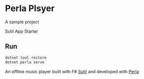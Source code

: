 # Perla Plsyer

A sample project

Sutil App Starter

## Run

```bash
dotnet tool restore
dotnet perla serve
```


An offline music player built with F# [Sutil](https://github.com/davedawkins/Sutil) and developed with [Perla](https://github.com/AngelMunoz/Perla)

